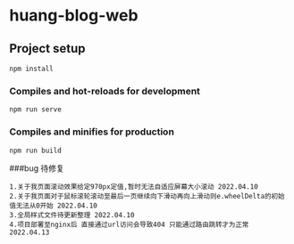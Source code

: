 # huang-blog-web

## Project setup
```
npm install
```

### Compiles and hot-reloads for development
```
npm run serve
```

### Compiles and minifies for production
```
npm run build
```

###bug 待修复
```angular2html
1.关于我页面滚动效果给定970px定值,暂时无法自适应屏幕大小滚动 2022.04.10
2.关于我页面对于鼠标滚轮滚动至最后一页继续向下滑动再向上滑动则e.wheelDelta的初始值无法从0开始 2022.04.10
3.全局样式文件待更新整理 2022.04.10
4.项目部署至nginx后 直接通过url访问会导致404 只能通过路由跳转才为正常 2022.04.13
```
